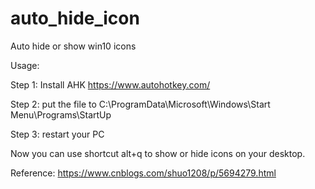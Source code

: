 # auto_hide_icon
Auto hide or show win10 icons

Usage: 

Step 1: Install AHK https://www.autohotkey.com/

Step 2: put the file to C:\ProgramData\Microsoft\Windows\Start Menu\Programs\StartUp

Step 3: restart your PC

Now you can use shortcut alt+q to show or hide icons on your desktop.

Reference: https://www.cnblogs.com/shuo1208/p/5694279.html
